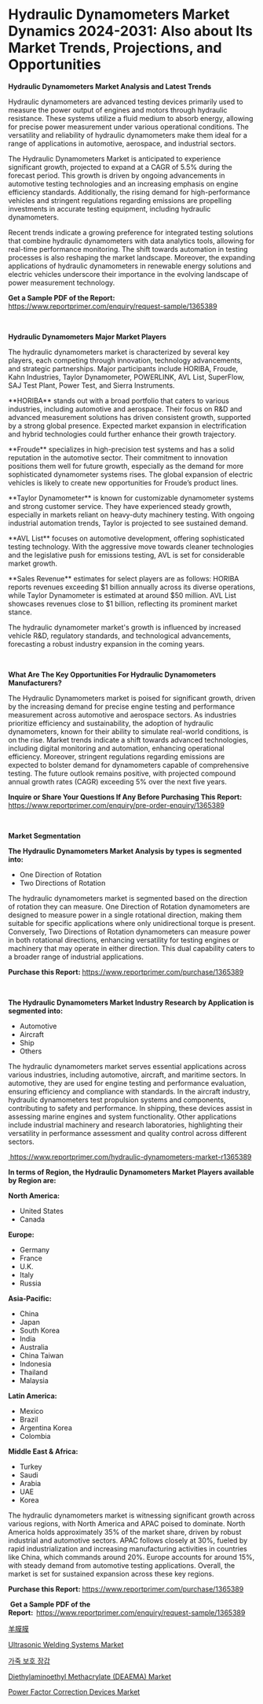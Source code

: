 <p><h1>Hydraulic Dynamometers Market Dynamics 2024-2031: Also about Its Market Trends, Projections, and Opportunities</h1></p><p><strong>Hydraulic Dynamometers Market Analysis and Latest Trends</strong></p>
<p><p>Hydraulic dynamometers are advanced testing devices primarily used to measure the power output of engines and motors through hydraulic resistance. These systems utilize a fluid medium to absorb energy, allowing for precise power measurement under various operational conditions. The versatility and reliability of hydraulic dynamometers make them ideal for a range of applications in automotive, aerospace, and industrial sectors.</p><p>The Hydraulic Dynamometers Market is anticipated to experience significant growth, projected to expand at a CAGR of 5.5% during the forecast period. This growth is driven by ongoing advancements in automotive testing technologies and an increasing emphasis on engine efficiency standards. Additionally, the rising demand for high-performance vehicles and stringent regulations regarding emissions are propelling investments in accurate testing equipment, including hydraulic dynamometers.</p><p>Recent trends indicate a growing preference for integrated testing solutions that combine hydraulic dynamometers with data analytics tools, allowing for real-time performance monitoring. The shift towards automation in testing processes is also reshaping the market landscape. Moreover, the expanding applications of hydraulic dynamometers in renewable energy solutions and electric vehicles underscore their importance in the evolving landscape of power measurement technology.</p></p>
<p><strong>Get a Sample PDF of the Report:&nbsp;</strong> <a href="https://www.reportprimer.com/enquiry/request-sample/1365389">https://www.reportprimer.com/enquiry/request-sample/1365389</a></p>
<p>&nbsp;</p>
<p><strong>Hydraulic Dynamometers Major Market Players</strong></p>
<p><p>The hydraulic dynamometers market is characterized by several key players, each competing through innovation, technology advancements, and strategic partnerships. Major participants include HORIBA, Froude, Kahn Industries, Taylor Dynamometer, POWERLINK, AVL List, SuperFlow, SAJ Test Plant, Power Test, and Sierra Instruments.</p><p>**HORIBA** stands out with a broad portfolio that caters to various industries, including automotive and aerospace. Their focus on R&D and advanced measurement solutions has driven consistent growth, supported by a strong global presence. Expected market expansion in electrification and hybrid technologies could further enhance their growth trajectory.</p><p>**Froude** specializes in high-precision test systems and has a solid reputation in the automotive sector. Their commitment to innovation positions them well for future growth, especially as the demand for more sophisticated dynamometer systems rises. The global expansion of electric vehicles is likely to create new opportunities for Froude’s product lines.</p><p>**Taylor Dynamometer** is known for customizable dynamometer systems and strong customer service. They have experienced steady growth, especially in markets reliant on heavy-duty machinery testing. With ongoing industrial automation trends, Taylor is projected to see sustained demand.</p><p>**AVL List** focuses on automotive development, offering sophisticated testing technology. With the aggressive move towards cleaner technologies and the legislative push for emissions testing, AVL is set for considerable market growth.</p><p>**Sales Revenue** estimates for select players are as follows: HORIBA reports revenues exceeding $1 billion annually across its diverse operations, while Taylor Dynamometer is estimated at around $50 million. AVL List showcases revenues close to $1 billion, reflecting its prominent market stance.</p><p>The hydraulic dynamometer market's growth is influenced by increased vehicle R&D, regulatory standards, and technological advancements, forecasting a robust industry expansion in the coming years.</p></p>
<p>&nbsp;</p>
<p><strong>What Are The Key Opportunities For Hydraulic Dynamometers Manufacturers?</strong></p>
<p><p>The Hydraulic Dynamometers market is poised for significant growth, driven by the increasing demand for precise engine testing and performance measurement across automotive and aerospace sectors. As industries prioritize efficiency and sustainability, the adoption of hydraulic dynamometers, known for their ability to simulate real-world conditions, is on the rise. Market trends indicate a shift towards advanced technologies, including digital monitoring and automation, enhancing operational efficiency. Moreover, stringent regulations regarding emissions are expected to bolster demand for dynamometers capable of comprehensive testing. The future outlook remains positive, with projected compound annual growth rates (CAGR) exceeding 5% over the next five years.</p></p>
<p><strong>Inquire or Share Your Questions If Any Before Purchasing This Report:</strong> <a href="https://www.reportprimer.com/enquiry/pre-order-enquiry/1365389">https://www.reportprimer.com/enquiry/pre-order-enquiry/1365389</a></p>
<p>&nbsp;</p>
<p><strong>Market Segmentation</strong></p>
<p><strong>The Hydraulic Dynamometers Market Analysis by types is segmented into:</strong></p>
<p><ul><li>One Direction of Rotation</li><li>Two Directions of Rotation</li></ul></p>
<p><p>The hydraulic dynamometers market is segmented based on the direction of rotation they can measure. One Direction of Rotation dynamometers are designed to measure power in a single rotational direction, making them suitable for specific applications where only unidirectional torque is present. Conversely, Two Directions of Rotation dynamometers can measure power in both rotational directions, enhancing versatility for testing engines or machinery that may operate in either direction. This dual capability caters to a broader range of industrial applications.</p></p>
<p><strong>Purchase this Report:&nbsp;</strong><a href="https://www.reportprimer.com/purchase/1365389">https://www.reportprimer.com/purchase/1365389</a></p>
<p>&nbsp;</p>
<p><strong>The Hydraulic Dynamometers Market Industry Research by Application is segmented into:</strong></p>
<p><ul><li>Automotive</li><li>Aircraft</li><li>Ship</li><li>Others</li></ul></p>
<p><p>The hydraulic dynamometers market serves essential applications across various industries, including automotive, aircraft, and maritime sectors. In automotive, they are used for engine testing and performance evaluation, ensuring efficiency and compliance with standards. In the aircraft industry, hydraulic dynamometers test propulsion systems and components, contributing to safety and performance. In shipping, these devices assist in assessing marine engines and system functionality. Other applications include industrial machinery and research laboratories, highlighting their versatility in performance assessment and quality control across different sectors.</p></p>
<p><a href="https://www.reportprimer.com/hydraulic-dynamometers-market-r1365389">&nbsp;https://www.reportprimer.com/hydraulic-dynamometers-market-r1365389</a></p>
<p><strong>In terms of Region, the Hydraulic Dynamometers Market Players available by Region are:</strong></p>
<p>
    <p> <strong> North America: </strong>
        <ul>
            <li>United States</li>
            <li>Canada</li>
        </ul>
        </p> 
    <p> <strong> Europe: </strong>
        <ul>
            <li>Germany</li>
            <li>France</li>
            <li>U.K.</li>
            <li>Italy</li>
            <li>Russia</li>
        </ul>
        </p> 
    <p> <strong> Asia-Pacific: </strong>
        <ul>
            <li>China</li>
            <li>Japan</li>
            <li>South Korea</li>
            <li>India</li>
            <li>Australia</li>
            <li>China Taiwan</li>
            <li>Indonesia</li>
            <li>Thailand</li>
            <li>Malaysia</li>
        </ul>
        </p> 
    <p> <strong> Latin America: </strong>
        <ul>
            <li>Mexico</li>
            <li>Brazil</li>
            <li>Argentina Korea</li>
            <li>Colombia</li>
        </ul>
        </p> 
    <p> <strong> Middle East & Africa: </strong>
        <ul>
            <li>Turkey</li>
            <li>Saudi</li>
            <li>Arabia</li>
            <li>UAE</li>
            <li>Korea</li>
        </ul>
    </p>
    </p>
<p><p>The hydraulic dynamometers market is witnessing significant growth across various regions, with North America and APAC poised to dominate. North America holds approximately 35% of the market share, driven by robust industrial and automotive sectors. APAC follows closely at 30%, fueled by rapid industrialization and increasing manufacturing activities in countries like China, which commands around 20%. Europe accounts for around 15%, with steady demand from automotive testing applications. Overall, the market is set for sustained expansion across these key regions.</p></p>
<p><strong>Purchase this Report: </strong><a href="https://www.reportprimer.com/purchase/1365389">https://www.reportprimer.com/purchase/1365389</a></p>
<p>&nbsp;<strong>Get a Sample PDF of the Report:&nbsp;&nbsp;</strong><a href="https://www.reportprimer.com/enquiry/request-sample/1365389">https://www.reportprimer.com/enquiry/request-sample/1365389</a></p>
<p><strong></strong></p>
<p><p><a href="https://medium.com/@randallrunte2023/%E7%BE%8A%E8%86%9C%E5%B8%82%E5%A0%B4%E3%81%AE%E6%A6%82%E8%A6%81-%E5%9C%B0%E5%9F%9F%E3%81%AE%E5%B1%95%E6%9C%9B%E3%81%A8%E7%AB%B6%E4%BA%89%E6%88%A6%E7%95%A5-2024%E5%B9%B4%E3%81%8B%E3%82%892031%E5%B9%B4%E3%81%BE%E3%81%A7%E3%81%AE%E6%9C%9F%E9%96%93%E3%81%AB%E3%81%8A%E3%81%91%E3%82%8B%E7%BE%8A%E8%86%9C%E5%B8%82%E5%A0%B4%E3%81%AE%E4%BA%88%E6%B8%AC%E3%81%AF-%E5%B9%B4%E5%B9%B3%E5%9D%87%E6%88%90%E9%95%B7%E7%8E%87-cagr-5-7-%E3%81%A7%E6%88%90%E9%95%B7%E3%81%99%E3%82%8B%E3%81%A8%E3%81%95%E3%82%8C%E3%81%A6%E3%81%84%E3%81%BE%E3%81%99-37110cce0db0">羊膜膜</a></p><p><a href="https://www.linkedin.com/pulse/ultrasonic-welding-systems-market-revolution-2024-2031-trends-28gcc?trackingId=E73ukrdET%2FmfVaqCzQ51%2FQ%3D%3D">Ultrasonic Welding Systems Market</a></p><p><a href="https://medium.com/@mistybarton1943/%EA%B0%80%EC%A3%BD-%EB%B3%B4%ED%98%B8-%EC%9E%A5%EA%B0%91-%EC%8B%9C%EC%9E%A5%EC%9D%98-%EC%83%88%EB%A1%9C%EC%9A%B4-%EC%8B%9C%EC%9E%A5-%ED%8A%B8%EB%A0%8C%EB%93%9C%EB%8A%94-%EB%AC%B4%EC%97%87%EC%9D%B8%EA%B0%80%EC%9A%94-6dc1124115da">가죽 보호 장갑</a></p><p><a href="https://issuu.com/reportprime-2/docs/diethylaminoethyl-methacrylate-deae_9af4598738fcc3">Diethylaminoethyl Methacrylate (DEAEMA) Market</a></p><p><a href="https://www.linkedin.com/pulse/global-power-factor-correction-devices-market-trends-forecasts-3xfcc?trackingId=fJwGs7SzRMCAyVYmHB2GSQ%3D%3D">Power Factor Correction Devices Market</a></p></p>